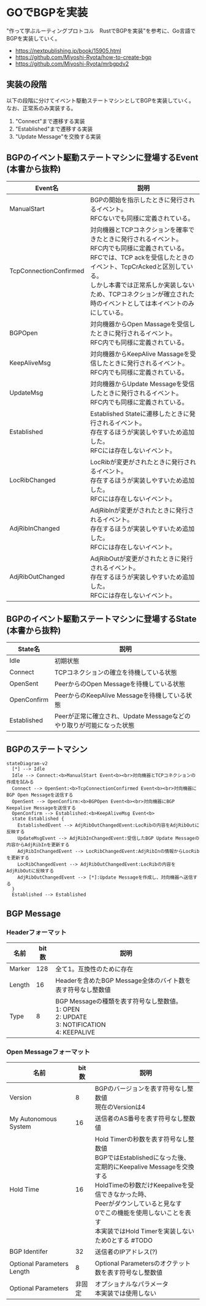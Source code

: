 # GOでBGPを実装
"作って学ぶルーティングプロトコル　RustでBGPを実装"を参考に、Go言語でBGPを実装していく。
- https://nextpublishing.jp/book/15905.html
- https://github.com/Miyoshi-Ryota/how-to-create-bgp
- https://github.com/Miyoshi-Ryota/mrbgpdv2

## 実装の段階
以下の段階に分けてイベント駆動ステートマシンとしてBGPを実装していく。
なお、正常系のみ実装する。
1. "Connect"まで遷移する実装
2. "Established"まで遷移する実装
3. "Update Message"を交換する実装

## BGPのイベント駆動ステートマシンに登場するEvent   (本書から抜粋)
|Event名|説明|
|---|---|
|ManualStart|BGPの開始を指示したときに発行されるイベント。<br>RFCないでも同様に定義されている。|
|TcpConnectionConfirmed|対向機器とTCPコネクションを確率できたときに発行されるイベント。<br>RFC内でも同様に定義されている。<br>RFCでは、TCP ackを受信したときのイベント、TcpCrAckedと区別している。<br>しかし本書では正常系しか実装しないため、TCPコネクションが確立された時のイベントとしては本イベントのみにしている。|
|BGPOpen|対向機器からOpen Massageを受信したときに発行されるイベント。<br>RFC内でも同様に定義されている。|
|KeepAliveMsg|対向機器からKeepAlive Massageを受信したときに発行されるイベント。<br>RFC内でも同様に定義されている。|
|UpdateMsg|対向機器からUpdate Messageを受信したときに発行されるイベント。<br>RFC内でも同様に定義されている。|
|Established|Established Stateに遷移したときに発行されるイベント。<br>存在するほうが実装しやすいため追加した。<br>RFCには存在しないイベント。|
|LocRibChanged|LocRibが変更がされたときに発行されるイベント。<br>存在するほうが実装しやすいため追加した。<br>RFCには存在しないイベント。|
|AdjRibInChanged|AdjRibInが変更がされたときに発行されるイベント。<br>存在するほうが実装しやすいため追加した。<br>RFCには存在しないイベント。|
|AdjRibOutChanged|AdjRibOutが変更がされたときに発行されるイベント。<br>存在するほうが実装しやすいため追加した。<br>RFCには存在しないイベント。|

## BGPのイベント駆動ステートマシンに登場するState   (本書から抜粋)
|State名|説明|
|---|---|
|Idle|初期状態|
|Connect|TCPコネクションの確立を待機している状態|
|OpenSent|PeerからのOpen Messageを待機している状態|
|OpenConfirm|PeerからのKeepAlive Messageを待機している状態|
|Established|Peerが正常に確立され、Update Messageなどのやり取りが可能になった状態|

## BGPのステートマシン
```mermaid
stateDiagram-v2
  [*] --> Idle
  Idle --> Connect:<b>ManualStart Event<b><br>対向機器とTCPコネクションの作成を試みる
  Connect --> OpenSent:<b>TcpConnectionConfirmed Event<b><br>対向機器にBGP Open Messageを送信する
  OpenSent --> OpenConfirm:<b>BGPOpen Event<b><br>対向機器にBGP Keepalive Messageを送信する
  OpenConfirm --> Established:<b>KeepAliveMsg Event<b>
  state Established {
    EstablishedEvent --> AdjRibOutChangedEvent:LocRibの内容をAdjRibOutに反映する
    UpdateMsgEvent --> AdjRibInChangedEvent:受信したBGP Update Messageの内容からAdjRibInを更新する
    AdjRibInChangedEvent --> LocRibChangedEvent:AdjRibInの情報からLocRibを更新する
    LocRibChangedEvent --> AdjRibOutChangedEvent:LocRibの内容をAdjRibOutに反映する
    AdjRibOutChangedEvent --> [*]:Update Messageを作成し、対向機器へ送信する
  }
  Established --> Established
```

## BGP Message
### Headerフォーマット
|名前|bit数|説明|
|---|---|---|
|Marker|128|全て1。互換性のために存在|
|Length|16|Headerを含めたBGP Message全体のバイト数を表す符号なし整数値|
|Type|8|BGP Messageの種類を表す符号なし整数値。<br>1: OPEN<br>2: UPDATE<br>3: NOTIFICATION<br>4: KEEPALIVE|

### Open Messageフォーマット
|名前|bit数|説明|
|---|---|---|
|Version|8|BGPのバージョンを表す符号なし整数値<br>現在のVersionは4|
|My Autonomous System|16|送信者のAS番号を表す符号なし整数値|
|Hold Time|16|Hold Timerの秒数を表す符号なし整数値<br>BGPではEstablishedになった後、<br>定期的にKeepalive Messageを交換する<br>HoldTimeの秒数だけKeepaliveを受信できなかった時、<br>Peerがダウンしていると見なす<br>0でこの機能を使用しないことを表す<br>本実装ではHold Timerを実装しないため0とする #TODO|
|BGP Identifer|32|送信者のIPアドレス(?)|
|Optional Parameters Length|8|Optional Parametersのオクテット数を表す符号なし整数値|
|Optional Parameters|非固定|オプショナルなパラメータ<br>本実装では使用しない|